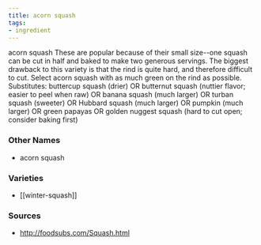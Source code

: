 ```yaml
---
title: acorn squash
tags:
- ingredient
---
```

acorn squash These are popular because of their small size--one squash can be cut in half and baked to make two generous servings. The biggest drawback to this variety is that the rind is quite hard, and therefore difficult to cut. Select acorn squash with as much green on the rind as possible. Substitutes: buttercup squash (drier) OR butternut squash (nuttier flavor; easier to peel when raw) OR banana squash (much larger) OR turban squash (sweeter) OR Hubbard squash (much larger) OR pumpkin (much larger) OR green papayas OR golden nuggest squash (hard to cut open; consider baking first)

### Other Names

* acorn squash

### Varieties

* [[winter-squash]]

### Sources
* http://foodsubs.com/Squash.html
